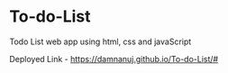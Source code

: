 # To-do-List
Todo List web app using html, css and javaScript

Deployed Link - https://damnanuj.github.io/To-do-List/#
